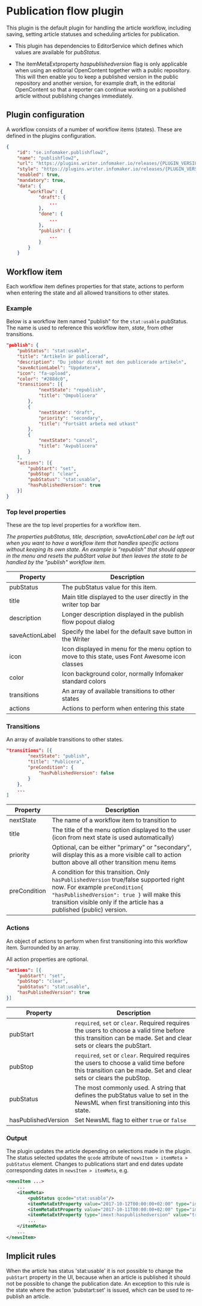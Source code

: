 # Publication flow plugin
This plugin is the default plugin for handling the article workflow, including saving, setting article statuses and scheduling articles for publication.

* This plugin has dependencies to EditorService which defines which values are available for _pubStatus_.

* The itemMetaExtproperty _haspublishedversion_ flag is only applicable when using an editorial OpenContent together with a public repository. This will then enable you to keep a published version in the public repository and another version, for example draft, in the editorial OpenContent so that a reporter can continue working on a published article without publishing changes immediately.

## Plugin configuration
A workflow consists of a number of workflow items (states). These are defined in the plugins configuration.

```json
{
    "id": "se.infomaker.publishflow2",
    "name": "publishflow2",
    "url": "https://plugins.writer.infomaker.io/releases/{PLUGIN_VERSION}/im-publishflow2.js",
    "style": "https://plugins.writer.infomaker.io/releases/{PLUGIN_VERSION}/im-publishflow2.css",
    "enabled": true,
    "mandatory": true,
    "data": {
        "workflow": {
            "draft": {
                ...
            },
            "done": {
                ...
            },
            "publish": {
                ...
            }
        }
    }
```

## Workflow item
Each workflow item defines properties for that state, actions to perform when entering the state and all allowed transitions to other states.

### Example
Below is a workflow item named "publish" for the `stat:usable` pubStatus. The name is used to reference this workflow item, _state_, from other transitions.

```json
"publish": {
    "pubStatus": "stat:usable",
    "title": "Artikeln är publicerad",
    "description": "Du jobbar direkt mot den publicerade artikeln",
    "saveActionLabel": "Uppdatera",
    "icon": "fa-upload",
    "color": "#288dc0",
    "transitions": [{
            "nextState": "republish",
            "title": "Ompublicera"
        },
        {
            "nextState": "draft",
            "priority": "secondary",
            "title": "Fortsätt arbeta med utkast"
        },
        {
            "nextState": "cancel",
            "title": "Avpublicera"
        }
    ],
    "actions": [{
        "pubStart": "set",
        "pubStop": "clear",
        "pubStatus": "stat:usable",
        "hasPublishedVersion": true
    }]
}
```

### Top level properties
These are the top level properties for a workflow item.

_The properties pubStatus, title, description, saveActionLabel can be left out when you want to have a workflow item that handles specific actions without keeping its own state. An example is "republish" that should appear in the menu and resets the pubStart value but then leaves the state to be handled by the "publish" workflow item._

| Property | Description |
|----------|-------------|
|pubStatus|The pubStatus value for this item. |
|title|Main title displayed to the user directly in the writer top bar
|description|Longer description displayed in the publish flow popout dialog|
|saveActionLabel|Specify the label for the default save button in the Writer|
|icon|Icon displayed in menu for the menu option to move to this state, uses Font Awesome icon classes|
|color|Icon background color, normally Infomaker standard colors|
|transitions|An array of available transitions to other states|
|actions|Actions to perform when entering this state|

### Transitions
An array of available transitions to other states.

```json
"transitions": [{
        "nextState": "publish",
        "title": "Publicera",
        "preCondition": {
            "hasPublishedVersion": false
        }
    },
    ...
]
```

| Property | Description |
|----------|-------------|
|nextState|The name of a workflow item to transition to|
|title|The title of the menu option displayed to the user (icon from next state is used automatically)|
|priority|Optional, can be either "primary" or "secondary", will display this as a more visible call to action button above all other transition menu items|
|preCondition|A condition for this transition. Only `hasPublishedVersion` true/false supported right now. For example ```preCondition{ "hasPublishedVersion": true }``` will make this transition visible only if the article has a published (public) version. |

### Actions
An object of actions to perform when first transitioning into this workflow item. Surrounded by an array.

All action properties are optional.
```json
"actions": [{
    "pubStart": "set",
    "pubStop": "clear",
    "pubStatus": "stat:usable",
    "hasPublishedVersion": true
}]

```
| Property | Description |
|----------|-------------|
|pubStart|`required`, `set` or `clear`. Required requires the users to choose a valid time before this transition can be made. Set and clear sets or clears the pubStart.|
|pubStop|`required`, `set` or `clear`. Required requires the users to choose a valid time before this transition can be made. Set and clear sets or clears the pubStop.|
|pubStatus|The most commonly used. A string that defines the pubStatus value to set in the NewsML when first transitioning into this state.|
|hasPublishedVersion|Set NewsML flag to either `true` or `false`|

### Output
The plugin updates the article depending on selections made in the plugin. The status selected updates the
`qcode` attribute of `newsItem > itemMeta > pubStatus` element. Changes to publications start and end dates
update corresponding dates in `newsItem > itemMeta`, e.g.

```xml
<newsItem ...>
    ...
    <itemMeta>
        <pubStatus qcode="stat:usable"/>
        <itemMetaExtProperty value="2017-10-12T00:00:00+02:00" type="imext:pubstart"/>
        <itemMetaExtProperty value="2017-10-11T00:00:00+02:00" type="imext:pubstop"/>
        <itemMetaExtProperty type="imext:haspublishedversion" value="true"/>
        ...
    </itemMeta>
    ...
</newsItem>
```

## Implicit rules

When the article has status 'stat:usable' it is not possible to change the `pubStart` property in the UI, because when an article is published it should not
be possible to change the publication date. An exception to this rule is the state where the action 'pubstart:set' is issued, which can be used to re-publish
an article. 

